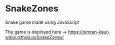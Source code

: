 # SnakeZones
Snake game made using JavaScript

The game is deployed here -> https://simran-kaur-walia.github.io/SnakeZones/
